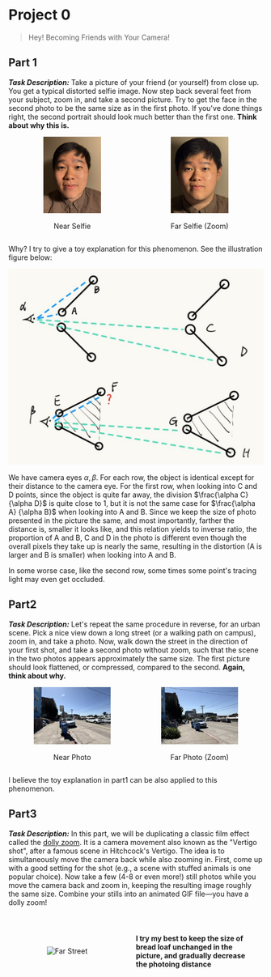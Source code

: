 # Project 0

> Hey! Becoming Friends with Your Camera!

## Part 1

***Task Description:*** Take a picture of your friend (or yourself) from close up. You get a typical distorted selfie image. Now step back several feet from your subject, zoom in, and take a second picture. Try to get the face in the second photo to be the same size as in the first photo. If you've done things right, the second portrait should look much better than the first one. **Think about why this is.**

<div style="display: flex; justify-content: space-around; align-items: center;">
    <div style="text-align: center;">
        <img src="img/me_2.jpg" alt="Near Selfie" style="width: 45%; height: auto;">
        <p>Near Selfie</p>
    </div>
    <div style="text-align: center;">
        <img src="img/me_1.jpg" alt="Far Selfie" style="width: 45%; height: auto;">
        <p>Far Selfie (Zoom)</p>
    </div>
</div>


Why? I try to give a toy explanation for this phenomenon. See the illustration figure below:

<img src="img/part1.jpg" alt="image" style="zoom: 67%;" />

We have camera eyes $\alpha, \beta$. For each row, the object is identical except for their distance to the camera eye. For the first row, when looking into C and D points, since the object is quite far away, the division $\frac{\alpha C} {\alpha D}$ is quite close to 1, but it is not the same case for $\frac{\alpha A} {\alpha B}$ when looking into A and B. Since we keep the size of photo presented in the picture the same, and most importantly, farther the distance is, smaller it looks like, and this relation yields to inverse ratio, the proportion of A and B, C and D in the photo is different even though the overall pixels they take up is nearly the same, resulting in the distortion (A is larger and B is smaller) when looking into A and B. 

In some worse case, like the second row, some times some point's tracing light may even get occluded. 

## Part2

***Task Description:*** Let's repeat the same procedure in reverse, for an urban scene. Pick a nice view down a long street (or a walking path on campus), zoom in, and take a photo. Now, walk down the street in the direction of your first shot, and take a second photo without zoom, such that the scene in the two photos appears approximately the same size. The first picture should look flattened, or compressed, compared to the second. **Again, think about why.**

<div style="display: flex; justify-content: space-around; align-items: center;">
    <div style="text-align: center;">
        <img src="img/street_close.jpg" alt="Near Selfie" style="width: 60%; height: auto;">
        <p>Near Photo</p>
    </div>
    <div style="text-align: center;">
        <img src="img/street_far.jpg" alt="Far Selfie" style="width: 60%; height: auto;">
        <p>Far Photo (Zoom)</p>
    </div>
</div>

I believe the toy explanation in part1 can be also applied to this phenomenon.

## Part3

***Task Description:*** In this part, we will be duplicating a classic film effect called the [dolly zoom](https://en.wikipedia.org/wiki/Dolly_zoom). It is a camera movement also known as the "Vertigo shot", after a famous scene in Hitchcock's Vertigo. The idea is to simultaneously move the camera back while also zooming in. First, come up with a good setting for the shot (e.g., a scene with stuffed animals is one popular choice). Now take a few (4-8 or even more!) still photos while you move the camera back and zoom in, keeping the resulting image roughly the same size. Combine your stills into an animated GIF file—you have a dolly zoom!

<div style="display: flex; justify-content: space-between; align-items: center; margin: 20px 0;">
    <div style="width: 50%; text-align: center;">
        <img src="img/dolly.gif" alt="Far Street" style="width: 80%; height: auto;">
    </div>
    <div style="width: 50%; padding: 20px;">
        <p><strong>I try my best to keep the size of bread loaf unchanged in the picture, and gradually decrease the photoing distance</p>
    </div>
</div>

